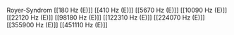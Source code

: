 Royer-Syndrom
[[180 Hz (E)]]
[[410 Hz (E)]]
[[5670 Hz (E)]]
[[10090 Hz (E)]]
[[22120 Hz (E)]]
[[98180 Hz (E)]]
[[122310 Hz (E)]]
[[224070 Hz (E)]]
[[355900 Hz (E)]]
[[451110 Hz (E)]]